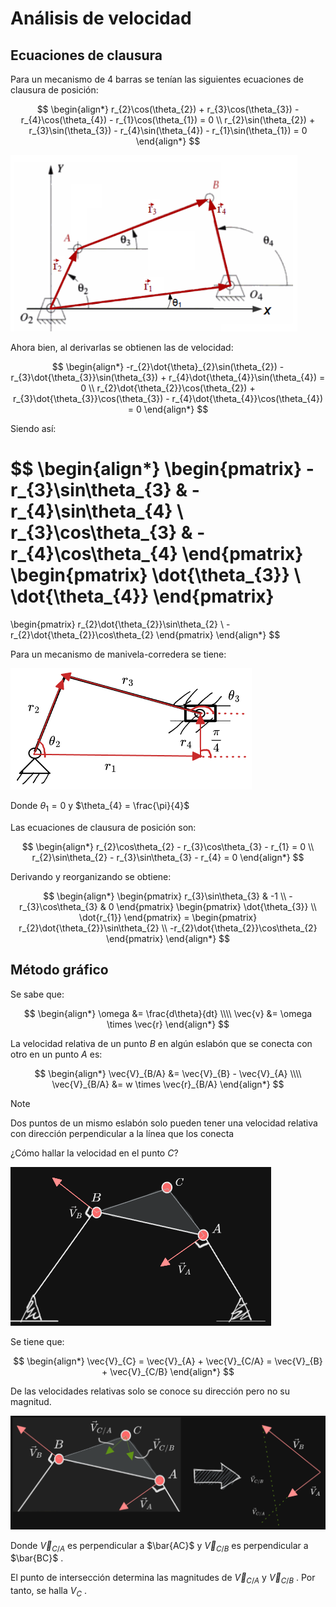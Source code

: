 # Análisis de velocidad

## Ecuaciones de clausura

Para un mecanismo de 4 barras se tenían las siguientes ecuaciones de clausura de posición:

$$
\begin{align*}
	r_{2}\cos(\theta_{2}) + r_{3}\cos(\theta_{3}) - r_{4}\cos(\theta_{4}) - r_{1}\cos(\theta_{1}) = 0 \\
	r_{2}\sin(\theta_{2}) + r_{3}\sin(\theta_{3}) - r_{4}\sin(\theta_{4}) - r_{1}\sin(\theta_{1}) = 0
\end{align*}
$$

![](attachments/Pasted%20image%2020230507144559.png)

Ahora bien, al derivarlas se obtienen las de velocidad:

$$
\begin{align*}
	-r_{2}\dot{\theta}_{2}\sin(\theta_{2}) - r_{3}\dot{\theta_{3}}\sin(\theta_{3}) + r_{4}\dot{\theta_{4}}\sin(\theta_{4}) = 0 \\
	r_{2}\dot{\theta_{2}}\cos(\theta_{2}) + r_{3}\dot{\theta_{3}}\cos(\theta_{3}) - r_{4}\dot{\theta_{4}}\cos(\theta_{4}) = 0
\end{align*}
$$

Siendo así:

$$
\begin{align*}
\begin{pmatrix}
-r_{3}\sin\theta_{3} & -r_{4}\sin\theta_{4} \\
r_{3}\cos\theta_{3} & -r_{4}\cos\theta_{4}
\end{pmatrix}
\begin{pmatrix}
\dot{\theta_{3}} \\
\dot{\theta_{4}}
\end{pmatrix}
=
\begin{pmatrix}
r_{2}\dot{\theta_{2}}\sin\theta_{2} \\
-r_{2}\dot{\theta_{2}}\cos\theta_{2}
\end{pmatrix}
\end{align*}
$$

Para un mecanismo de manivela-corredera se tiene:

![](attachments/Pasted%20image%2020230421141111.png)

Donde $\theta_{1} = 0$ y $\theta_{4} = \frac{\pi}{4}$

Las ecuaciones de clausura de posición son:

$$
\begin{align*}
	r_{2}\cos\theta_{2} - r_{3}\cos\theta_{3} - r_{1} = 0 \\
	r_{2}\sin\theta_{2} - r_{3}\sin\theta_{3} - r_{4} = 0
\end{align*}
$$

Derivando y reorganizando se obtiene:

$$
\begin{align*}
	\begin{pmatrix}
r_{3}\sin\theta_{3} & -1 \\
-r_{3}\cos\theta_{3} & 0
\end{pmatrix}
\begin{pmatrix}
\dot{\theta_{3}} \\
\dot{r_{1}}
\end{pmatrix} = 
\begin{pmatrix}
r_{2}\dot{\theta_{2}}\sin\theta_{2} \\
-r_{2}\dot{\theta_{2}}\cos\theta_{2}
\end{pmatrix}
\end{align*}
$$


## Método gráfico

Se sabe que:

$$
\begin{align*}
	\omega &= \frac{d\theta}{dt} \\\\
	\vec{v} &= \omega \times \vec{r}
\end{align*}
$$

La velocidad relativa de un punto $B$ en algún eslabón que se conecta con otro en un punto $A$ es:

$$
\begin{align*}
	\vec{V}_{B/A} &= \vec{V}_{B} - \vec{V}_{A} \\\\
	\vec{V}_{B/A} &= w \times \vec{r}_{B/A}
\end{align*}
$$

>[!Note]
>Dos puntos de un mismo eslabón solo pueden tener una velocidad relativa con dirección perpendicular a la línea que los conecta

¿Cómo hallar la velocidad en el punto $C$?

![](attachments/Pasted%20image%2020230507152942.png)

Se tiene que:

$$
\begin{align*}
	\vec{V}_{C} = \vec{V}_{A} + \vec{V}_{C/A} = \vec{V}_{B} + \vec{V}_{C/B}
\end{align*}
$$

De las velocidades relativas solo se conoce su dirección pero no su magnitud.

![](attachments/Pasted%20image%2020230507154154.png)

Donde $\vec{V}_{C/A}$ es perpendicular a $\bar{AC}$ y $\vec{V}_{C/B}$ es perpendicular a $\bar{BC}$ .

El punto de intersección determina las magnitudes de $\vec{V}_{C/A}$ y $\vec{V}_{C/B}$ . Por tanto, se halla $V_{C}$ .










